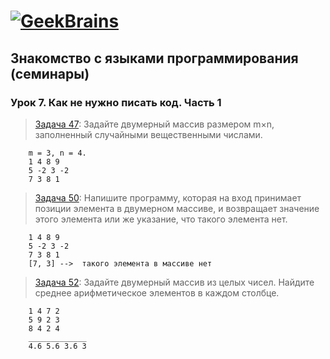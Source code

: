 # [![GeekBrains](https://frontend-scripts.hb.bizmrg.com/unique-hf/svg/logo.svg)](https://gb.ru)

## Знакомство с языками программирования (семинары)

### Урок 7. Как не нужно писать код. Часть 1

> [Задача 47](https://github.com/XYI7I/GeekBrains/blob/main/Geek/C%23/lesson7/HW/task1/Program.cs): Задайте двумерный массив размером m×n, заполненный случайными вещественными числами.

        m = 3, n = 4.
        1 4 8 9
        5 -2 3 -2
        7 3 8 1

> [Задача 50](https://github.com/XYI7I/GeekBrains/tree/main/Geek/C%23/lesson7/HW/task2/Program.cs): Напишите программу, которая на вход принимает позиции элемента в двумерном массиве, и возвращает значение этого элемента или же указание, что такого элемента нет.

        1 4 8 9
        5 -2 3 -2
        7 3 8 1
        [7, 3] -->  такого элемента в массиве нет

> [Задача 52](https://github.com/XYI7I/GeekBrains/tree/main/Geek/C%23/lesson7/HW/task3/Program.cs): Задайте двумерный массив из целых чисел. Найдите среднее арифметическое элементов в каждом столбце.

        1 4 7 2
        5 9 2 3
        8 4 2 4
        _____________
        4.6 5.6 3.6 3
